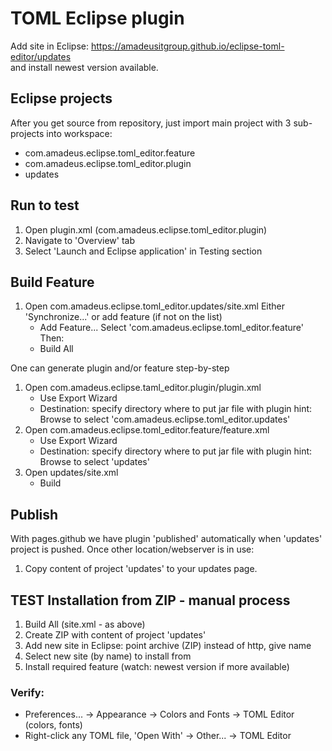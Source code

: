 # TOML Eclipse plugin

Add site in Eclipse: 
https://amadeusitgroup.github.io/eclipse-toml-editor/updates
<br>and install newest version available.


## Eclipse projects
After you get source from repository, just import main project with 3 sub-projects into workspace:
- com.amadeus.eclipse.toml_editor.feature
- com.amadeus.eclipse.toml_editor.plugin
- updates

## Run to test

1. Open plugin.xml (com.amadeus.eclipse.toml_editor.plugin)
2. Navigate to 'Overview' tab
3. Select 'Launch and Eclipse application' in Testing section

## Build Feature

1. Open com.amadeus.eclipse.toml_editor.updates/site.xml
   Either 'Synchronize...' or add feature (if not on the list)
   - Add Feature...
     Select 'com.amadeus.eclipse.toml_editor.feature'
   Then:
   - Build All
 
One can generate plugin and/or feature step-by-step
1. Open com.amadeus.eclipse.taml_editor.plugin/plugin.xml
   - Use Export Wizard
   - Destination: specify directory where to put jar file with plugin
     hint: Browse to select 'com.amadeus.eclipse.toml_editor.updates'
2. Open com.amadeus.eclipse.toml_editor.feature/feature.xml
   - Use Export Wizard
   - Destination: specify directory where to put jar file with plugin
     hint: Browse to select 'updates'
3. Open updates/site.xml
   - Build
   
## Publish

With pages.github we have plugin 'published' automatically when 'updates' project is pushed.
Once other location/webserver is in use:

1. Copy content of project 'updates' to your updates page.

   
## TEST Installation from ZIP - manual process

1. Build All (site.xml - as above)
2. Create ZIP with content of project 'updates'
3. Add new site in Eclipse: point archive (ZIP) instead of http, give name
4. Select new site (by name) to install from
5. Install required feature (watch: newest version if more available)

### Verify:
- Preferences... -> Appearance -> Colors and Fonts -> TOML Editor (colors, fonts)
- Right-click any TOML file, 'Open With' -> Other... -> TOML Editor
